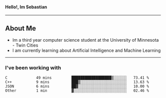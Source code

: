 #### Hello!, Im Sebastian


---
## About Me
- Im a third year computer science student at the University of Minnesota - Twin Cities
- I am currently learning about Artificial Intelligence and Machine Learning

---

### I've been working with
<!--START_SECTION:waka-->

```text
C             49 mins         ██████████████████▒░░░░░░   73.41 %
C++           9 mins          ███▒░░░░░░░░░░░░░░░░░░░░░   13.63 %
JSON          6 mins          ██▓░░░░░░░░░░░░░░░░░░░░░░   10.00 %
Other         1 min           ▓░░░░░░░░░░░░░░░░░░░░░░░░   02.46 %
```

<!--END_SECTION:waka-->



